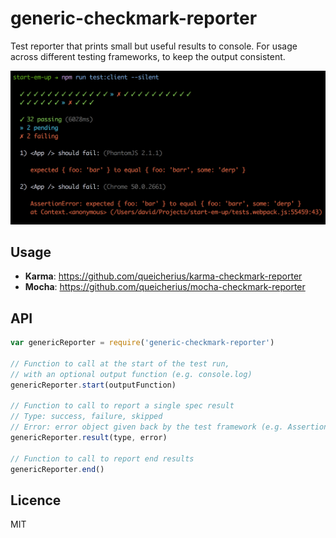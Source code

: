 # generic-checkmark-reporter

Test reporter that prints small but useful results to console. For usage
across different testing frameworks, to keep the output consistent.

![](screenshot.png)

## Usage

- **Karma**: https://github.com/queicherius/karma-checkmark-reporter
- **Mocha**: https://github.com/queicherius/mocha-checkmark-reporter

## API

```js
var genericReporter = require('generic-checkmark-reporter')

// Function to call at the start of the test run, 
// with an optional output function (e.g. console.log)
genericReporter.start(outputFunction)

// Function to call to report a single spec result
// Type: success, failure, skipped
// Error: error object given back by the test framework (e.g. AssertionError)
genericReporter.result(type, error)

// Function to call to report end results
genericReporter.end()
```

## Licence

MIT

